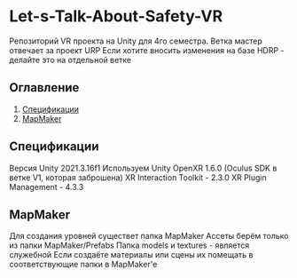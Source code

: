 # Let-s-Talk-About-Safety-VR
Репозиторий VR проекта на Unity для 4го семестра.
Ветка мастер отвечает за проект URP
Если хотите вносить изменения на базе HDRP - делайте это на отдельной ветке

## Оглавление

1. [Спецификации](#Спецификации)
2. [MapMaker](#MapMaker)

## Спецификации
Версия Unity 2021.3.16f1
Используем Unity OpenXR 1.6.0 (Oculus SDK в ветке V1, которая заброшена)
XR Interaction Toolkit - 2.3.0
XR Plugin Management - 4.3.3

## MapMaker
Для создания уровней существет папка MapMaker
Ассеты берём только из папки MapMaker/Prefabs
Папка models и textures - является служебной
Если создаёте материалы или сцены их помещать в соответствующие папки в MapMaker'e

